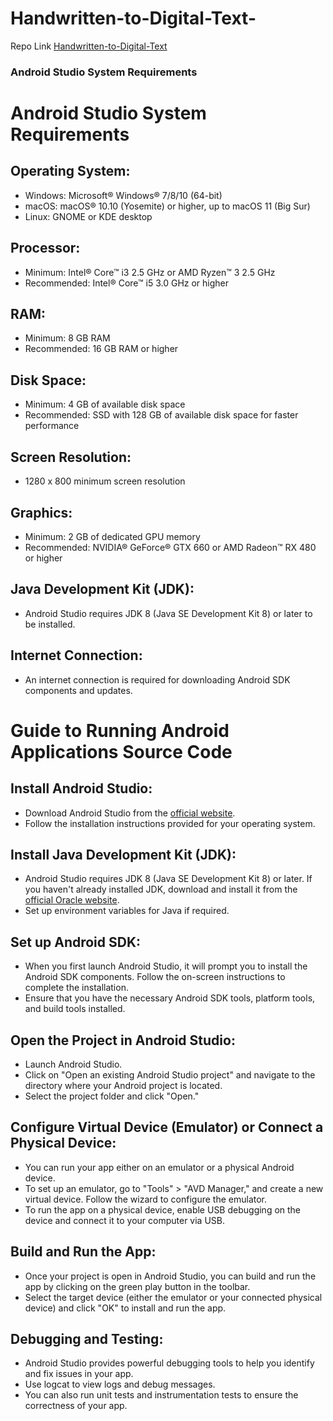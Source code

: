 # Handwritten-to-Digital-Text-
Repo Link [Handwritten-to-Digital-Text](https://github.com/NandaKishore09/Handwritten-to-Digital-Text-.git)

### Android Studio System Requirements

# Android Studio System Requirements

## Operating System:
- Windows: Microsoft® Windows® 7/8/10 (64-bit)
- macOS: macOS® 10.10 (Yosemite) or higher, up to macOS 11 (Big Sur)
- Linux: GNOME or KDE desktop

## Processor:
- Minimum: Intel® Core™ i3 2.5 GHz or AMD Ryzen™ 3 2.5 GHz
- Recommended: Intel® Core™ i5 3.0 GHz or higher

## RAM:
- Minimum: 8 GB RAM
- Recommended: 16 GB RAM or higher

## Disk Space:
- Minimum: 4 GB of available disk space
- Recommended: SSD with 128 GB of available disk space for faster performance

## Screen Resolution:
- 1280 x 800 minimum screen resolution

## Graphics:
- Minimum: 2 GB of dedicated GPU memory
- Recommended: NVIDIA® GeForce® GTX 660 or AMD Radeon™ RX 480 or higher

## Java Development Kit (JDK):
- Android Studio requires JDK 8 (Java SE Development Kit 8) or later to be installed.

## Internet Connection:
- An internet connection is required for downloading Android SDK components and updates.


# Guide to Running Android Applications Source Code

## Install Android Studio:
- Download Android Studio from the [official website](https://developer.android.com/studio).
- Follow the installation instructions provided for your operating system.

## Install Java Development Kit (JDK):
- Android Studio requires JDK 8 (Java SE Development Kit 8) or later. If you haven't already installed JDK, download and install it from the [official Oracle website](https://www.oracle.com/java/technologies/javase/javase-jdk8-downloads.html).
- Set up environment variables for Java if required.

## Set up Android SDK:
- When you first launch Android Studio, it will prompt you to install the Android SDK components. Follow the on-screen instructions to complete the installation.
- Ensure that you have the necessary Android SDK tools, platform tools, and build tools installed.

## Open the Project in Android Studio:
- Launch Android Studio.
- Click on "Open an existing Android Studio project" and navigate to the directory where your Android project is located.
- Select the project folder and click "Open."

## Configure Virtual Device (Emulator) or Connect a Physical Device:
- You can run your app either on an emulator or a physical Android device.
- To set up an emulator, go to "Tools" > "AVD Manager," and create a new virtual device. Follow the wizard to configure the emulator.
- To run the app on a physical device, enable USB debugging on the device and connect it to your computer via USB.

## Build and Run the App:
- Once your project is open in Android Studio, you can build and run the app by clicking on the green play button in the toolbar.
- Select the target device (either the emulator or your connected physical device) and click "OK" to install and run the app.

## Debugging and Testing:
- Android Studio provides powerful debugging tools to help you identify and fix issues in your app.
- Use logcat to view logs and debug messages.
- You can also run unit tests and instrumentation tests to ensure the correctness of your app.
